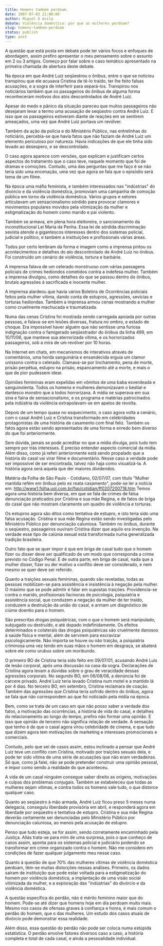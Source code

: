 ```yaml
---
title: Homens também perdoam.
date: 2007-07-03 21:00:00
author: Miguel D Avila
debate: Violência doméstica: por que as mulheres perdoam?
slug: homens-tambem-perdoam
status: publish 
type: post
---
```


A questão que está posta em debate pode ter vários focos e enfoques de abordagem, assim prefiro apresentar o meu pensamento sobre o assunto em 2 ou 3 artigos. Começo por falar sobre o caso temático apresentado na primeira chamada de abertura deste debate.   

  

Na época em que André Luiz seqüestrou o ônibus, entre o que se noticiou transpirou que ele acusava Cristina de tê-lo traído, ter lhe feito falsas acusações, e a sogra de interferir para separá-los. Transpirou nos noticiários também que os passageiros do ônibus de alguma forma reconheceram motivos dos atos descontrolados de André Luiz.   

  

Apesar do medo e pânico da situação pareceu que muitos passageiros não desejaram levar a termo uma acusação de seqüestro contra André Luiz. E isso que os passageiros estiveram diante de reações em se sentirem ameaçados, uma vez que André Luiz portava um revólver.  

  

Também da ação da polícia e do Ministério Público, nas entrelinhas do noticiário, percebia-se que havia fatos que não faziam de André Luiz um elemento periculoso por natureza. Havia indicações de que ele tinha sido levado ao desespero, e se descontrolado.   

  

O caso agora aparece com versões, que explicam e justificam certos aspectos do tratamento que o caso teve, naquele momento que foi de dramas e comoções. Contudo, uma das perguntas que me faço é se não teria sido uma encenação, uma vez que agora se fala que o episódio será tema de um filme.  

  

Na época uma máfia feminista, e também interessados nas "indústrias" do divórcio e da violência doméstica, promoviam uma campanha de comoção pública em torno da violência doméstica. Vários grupos e setores articulavam um sensacionalismo sórdido para provocar clamores e movimentos populares movidos pela vitimização da mulher e estigmatização do homem como marido e pai violento.   

  

Também se armava, em plena hora eleitoreira, o sancionamento da inconstitucional Lei Maria da Penha. Essa lei de sórdida discriminação sexista atende a gigantescos interesses dentro dos sistemas policial, judicial e político, e também a instituições e profissionais várias áreas.  

  

Todos por certo lembram da forma e imagem como a imprensa pintou os acontecimentos e detalhes do ato descontrolado de André Luiz no ônibus. Foi construído um cenário de violência, tortura e barbárie.   

  

A imprensa falava de um celerado monstruoso com várias passagens policiais de crimes hediondos cometidos contra a indefesa mulher. Também a imprensa divulgou, como detalhes do que se passou dentro do ônibus, brutais agressões à sacrificada e inocente mulher.  

  

A imprensa alardeou que havia vários Boletins de Ocorrências policiais feitos pela mulher vítima, dando conta de estupros, agressões, sevícias e torturas hediondas. Também a imprensa armou cenas mostrando a mulher como cruelmente machucada e traumatizada.   

  

Numa das cenas Cristina foi mostrada sendo carregada apoiada por outras pessoas, e falava-se em lesões diversas, fratura no ombro, e estado de choque. Era impossível haver alguém que não sentisse uma furiosa indignação contra o famigerado seqüestrador do ônibus da linha 499, em 10/11/06, que manteve sua aterrorizada vítima, e os horrorizados passageiros, sob a mira de um revólver por 10 horas.  

  

Na Internet em chats, em mecanismos de interativos através de comentários, uma horda sanguinária e ensandecida erguia um clamor uníssono contra o celerado. Clamava-se por linchamento, pena de morte, prisão perpétua, estupro na prisão, espancamento até a morte, e mais o que de pior pudessem idear.   

  

Opiniões femininas eram expelidas em vômitos de uma baba esverdeada e sanguinolenta. Todos os homens e mulheres demonizavam o bestial e dantesco monstro que a todos horrorizava. A mídia se superava em sua sina e faína de sensacionalismo, e os programa e matérias patrocinados pela indústria da violência extrapolavam-se em apelos de revolta.  

  

Depois de um tempo quase no esquecimento, o caso agora volta a cenário, com o casal André Luiz e Cristina transformado em celebridades protagonistas de uma história de casamento com final feliz. Também os fatos agora estão sendo apresentados de uma forma e enredo bem diverso do que foi anteriormente.   

  

Sem dúvida, jamais se pode acreditar no que a mídia divulga, pois tudo tem sempre por trás interesses. É preciso entender aspecto comercial da mídia. Além disso, como já referi anteriormente está sendo propalado que a história do casal vai virar filme e documentário. Nesse caso a verdade pode ser impossível de ser encontrada, talvez não haja como visualizá-la. A história agora será aquela que der maiores dividendos.  

  

Matéria da Folha de São Paulo - Cotidiano, 02/07/07, com título "Mulher mantida refém em ônibus pelo ex reata casamento", pode-se ler a notícia em: http://www1.folha.uol.com.br/fsp/cotidian/ff0207200718.htm Temos agora uma história bem diversa, em que se fala de crimes de falsa denunciação praticados por Cristina e sua mãe Regina, e de fatos de briga do casal que não mostram claramente um quadro de violência e torturas.   

  

Os estupros agora são ditos como tentativa de estupro, e isto teria sido uma falsa acusação. Cristina e sua mãe Regina estão sendo investigadas pelo Ministério Público por denunciação caluniosa. Também no ônibus, durante o seqüestro, passageiros ouviram Cristina dizer que aquilo era invenção. Na verdade esse tipo de calúnia sexual está transformada numa generalizada tradição brasileira.   

  

Outro fato que se quer impor é que em briga de casal tudo que o homem fizer ou disser deve ser qualificado de um modo que corresponda a crime previsto no Código Penal. E de outra parte, em briga de casal, nada que a mulher disser, fizer ou der motivo a conflito deve ser considerado, e nem mesmo se quer deve ser referido.   

  

Quanto a traições sexuais femininas, quando são reveladas, todas as pessoas mobilizam-se para assistência e insistência à negação pela mulher. O máximo que se pode admitir é falar em supostas traições. Providencia-se contra o marido, profissionais facínoras de psicologia, psiquiatria e assistência social, que conduzem a negação da mulher de ter traído, conduzem a destruição da união do casal, e armam um diagnóstico de ciúme doentio para o homem.   

  

São prescritas drogas psiquiátricas, com o que o homem será manipulado, subjugado ou destruído, e até dopado indefinidamente. Os efeitos determinados e colaterais das drogas psiquiátricas são cruelmente danosos à saúde física e mental, além de servirem para escravizar psicologicamente. Não importa se houve ou não traição, a psiquiatria criminosa uma vez tendo em suas mãos o homem em desgraça, se abaterá sobre ele como urubus sobre um moribundo.   

  

O primeiro BO de Cristina teria sido feito em 09/07/01, acusando André Luis de lesão corporal, após uma discussão na casa da sogra. Declarações de Cristina agora levam a dúvidas sobre o grau de veracidade dessas agressões corporais. No segundo BO, em 06/08/06, a denúncia foi de cárcere privado. André Luiz teria levado Cristina num motel e a mantido lá por 4 dias. No terceiro BO, em setembro, Cristina reclamara de coação. Também das agressões que Cristina teria sofrido dentro do ônibus, agora se fala que não correspondem ao que foi noticiado pela mídia na época.  

  

Bem, como se trata de um caso em que não posso saber a verdade dos fatos, a motivação das ocorrências, a história de vida do casal, e detalhes do relacionamento ao longo do tempo, prefiro não formar uma opinião. E isso que opinião de terceiro não significa relação de verdade. A sensação que tenho é de que o casal agora virou celebridade de cinema, e que tudo que dizem agora tem motivações de marketing e interesses promocionais e comerciais.   

  

Contudo, pelo que sei de casos assim, estou inclinado a pensar que André Luiz teve um conflito com Cristina, motivado por traições sexuais dela, e pode ter sido vítima de uma série de acusações que não eram verdadeiras. Só que, como já falei, não se pode pretender construir uma opinião pessoal, e impor como sendo a realidade do que aconteceu.   

  

A vida de um casal ninguém consegue saber direito as origens, motivações e culpas dos problemas conjugais. Também se estabeleceu que todas as mulheres sejam vítimas, e contra todos os homens vale tudo, o que distorce qualquer caso.  

  

Quanto ao seqüestro à mão armada, André Luiz ficou preso 5 meses numa delegacia, conseguiu liberdade provisória em abril, e responderá agora em liberdade por seqüestro e tentativa de estupro. Cristina e sua mãe Regina deverão certamente ser denunciadas pelo Ministério Público por denunciação caluniosa, ao menos pela acusação de estupro.   

  

Penso que tudo esteja, se for assim, sendo corretamente encaminhado pela Justiça. Aliás trata-se para mim de uma surpresa, pois o que conheço de casos assim, aponta para os sistemas policial e judiciário podendo se transformar em crime organizado contra o homem. Não me considero em condições de fazer qualquer julgamento meu nesse caso.  

  

Quanto à questão de que 70% das mulheres vítimas de violência doméstica perdoam, têm-se muitas distorções nessas análises. Primeiro, os dados saíram de instituição que pode estar voltada para a estigmatização do homem por violência doméstica, a implantação de uma visão social vitimizada da mulher, e a exploração das "indústrias" do divórcio e da violência doméstica.   

  

A questão específica do perdão, não é mérito feminino maior que do homem. Pode-se até dizer que homens hoje em dia perdoam muito mais. Mesmo nos casos de ofensas graves à confiança e honra, é mais comum o perdão do homem, que o das mulheres. Um estudo dos casos atuais de divórcio pode demonstrar essa realidade.   

  

Além disso, essa questão do perdão não pode ser coloca numa estúpida estatística. O perdão envolve fatores diversos caso a caso, a história completa e total de cada casal, e ainda a pessoalidade individual.
